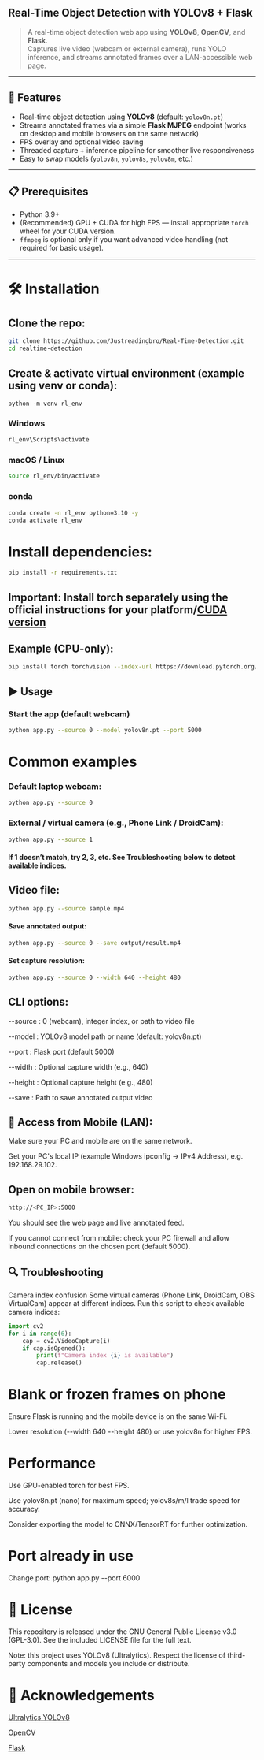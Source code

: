 ## Real-Time Object Detection with YOLOv8 + Flask

> A real-time object detection web app using **YOLOv8**, **OpenCV**, and **Flask**.  
> Captures live video (webcam or external camera), runs YOLO inference, and streams annotated frames over a LAN-accessible web page.

---

## 🚀 Features
- Real-time object detection using **YOLOv8** (default: `yolov8n.pt`)  
- Streams annotated frames via a simple **Flask MJPEG** endpoint (works on desktop and mobile browsers on the same network)  
- FPS overlay and optional video saving  
- Threaded capture + inference pipeline for smoother live responsiveness  
- Easy to swap models (`yolov8n`, `yolov8s`, `yolov8m`, etc.)

---

## 📋 Prerequisites
- Python 3.9+  
- (Recommended) GPU + CUDA for high FPS — install appropriate `torch` wheel for your CUDA version.  
- `ffmpeg` is optional only if you want advanced video handling (not required for basic usage).

---

# 🛠️ Installation

## Clone the repo:
```bash
git clone https://github.com/Justreadingbro/Real-Time-Detection.git
cd realtime-detection
```
## Create & activate virtual environment (example using venv or conda):

```venv
python -m venv rl_env
```
### Windows
```bash
rl_env\Scripts\activate
```
### macOS / Linux
```bash
source rl_env/bin/activate
```
### conda
```bash
conda create -n rl_env python=3.10 -y
conda activate rl_env
```
# Install dependencies:

```bash
pip install -r requirements.txt
```
## **Important: Install torch separately using the official instructions for your platform/[CUDA version](https://pytorch.org/get-started/locally/)**
## Example (CPU-only):

```bash
pip install torch torchvision --index-url https://download.pytorch.org/whl/cpu
```
## ▶️ Usage
### Start the app (default webcam)
```bash
python app.py --source 0 --model yolov8n.pt --port 5000
```
# Common examples
### Default laptop webcam:

```bash
python app.py --source 0
```
### External / virtual camera (e.g., Phone Link / DroidCam):

```bash
python app.py --source 1
```
#### If 1 doesn’t match, try 2, 3, etc. See Troubleshooting below to detect available indices.

## Video file:

```bash
python app.py --source sample.mp4
```
#### Save annotated output:

```bash
python app.py --source 0 --save output/result.mp4
```
#### Set capture resolution:

```bash
python app.py --source 0 --width 640 --height 480
```
## CLI options:

--source : 0 (webcam), integer index, or path to video file

--model : YOLOv8 model path or name (default: yolov8n.pt)

--port : Flask port (default 5000)

--width : Optional capture width (e.g., 640)

--height : Optional capture height (e.g., 480)

--save : Path to save annotated output video

## 📱 Access from Mobile (LAN):

Make sure your PC and mobile are on the same network.

Get your PC's local IP (example Windows ipconfig → IPv4 Address), e.g. 192.168.29.102.

## Open on mobile browser:

```bash
http://<PC_IP>:5000
```

You should see the web page and live annotated feed.

If you cannot connect from mobile: check your PC firewall and allow inbound connections on the chosen port (default 5000).

## 🔍 Troubleshooting
Camera index confusion
Some virtual cameras (Phone Link, DroidCam, OBS VirtualCam) appear at different indices. Run this script to check available camera indices:

```python
import cv2
for i in range(6):
    cap = cv2.VideoCapture(i)
    if cap.isOpened():
        print(f"Camera index {i} is available")
        cap.release()
```
# Blank or frozen frames on phone

Ensure Flask is running and the mobile device is on the same Wi-Fi.

Lower resolution (--width 640 --height 480) or use yolov8n for higher FPS.

# Performance

Use GPU-enabled torch for best FPS.

Use yolov8n.pt (nano) for maximum speed; yolov8s/m/l trade speed for accuracy.

Consider exporting the model to ONNX/TensorRT for further optimization.

# Port already in use

Change port: python app.py --port 6000

# 🧾 License
This repository is released under the GNU General Public License v3.0 (GPL-3.0). See the included LICENSE file for the full text.

Note: this project uses YOLOv8 (Ultralytics). Respect the license of third-party components and models you include or distribute.

# 🙏 Acknowledgements

[Ultralytics YOLOv8](https://github.com/ultralytics/ultralytics)

[OpenCV](https://opencv.org/)

[Flask](https://flask.palletsprojects.com/en/stable/)
